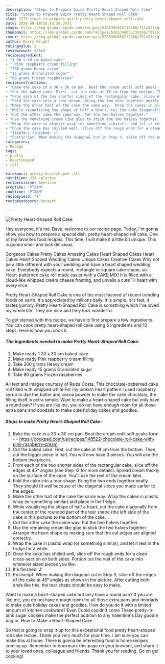 ```yaml
---
description: "Steps to Prepare Quick Pretty Heart-Shaped Roll Cake"
title: "Steps to Prepare Quick Pretty Heart-Shaped Roll Cake"
slug: 1273-steps-to-prepare-quick-pretty-heart-shaped-roll-cake
date: 2020-09-18T16:18:30.347Z
image: https://img-global.cpcdn.com/recipes/5265396056719360/751x532cq70/pretty-heart-shaped-roll-cake-recipe-main-photo.jpg
thumbnail: https://img-global.cpcdn.com/recipes/5265396056719360/751x532cq70/pretty-heart-shaped-roll-cake-recipe-main-photo.jpg
cover: https://img-global.cpcdn.com/recipes/5265396056719360/751x532cq70/pretty-heart-shaped-roll-cake-recipe-main-photo.jpg
author: Harry Wright
ratingvalue: 5
reviewcount: 33543
recipeingredient:
- "1 30 x 30 cm baked cake"
- " Pink raspberry cream filling"
- "200 grams Heavy cream"
- "15 grams Granulated sugar"
- "80 grams Frozen raspberries"
recipeinstructions:
- "Bake the cake in a 30 x 30 cm pan. Beat the cream until soft peaks form.  https://cookpad.com/us/recipes/148522-chocolate-roll-cake-with-pink-raspberry-cream"
- "Cut the baked cake. First, cut the cake at 18 cm from the bottom. Then, cut the bigger piece in half. You will now have 3 pieces. You will use the bottom two pieces."
- "From each of the two shorter sides of the rectangular cake, slice off the edges at 45° angles (see Step 12 for more details). Spread cream thickly on the surface of the cake. You&#39;ll use the rest of the cream later."
- "Fold the cake into a tear-shape. Bring the two ends together neatly. They should fit well because of the diagonal slices you made earlier to the edges."
- "Make the other half of the cake the same way.  Wrap the cakes in plastic wrap (or something similar) and place in the fridge."
- "While visualizing the shape of half a heart, cut the cake diagonally from the center of the rounded part of the tear shape (the left side of the cake in this picture) to the bottom of the cake."
- "Cut the other cake the same way. Put the two halves together."
- "Use the remaining cream like glue to stick the two halves together. Arrange the heart shape by making sure that the cut edges are aligned correctly."
- "Wrap the cake in plastic wrap (or something similar), and let it rest in the fridge for a while."
- "Once the cake has chilled well, slice off the rough ends for a clean cross-section on both sides. Portion out the rest of the cake into whatever sized pieces you like."
- "It&#39;s finished. ♪"
- "Postscript. When making the diagonal cut in Step 3, slice off the edges of the cake at 45° angles as shown in the picture. After cutting both ends like this, the tear shape should be easy to make."
categories:
- Recipe
tags:
- pretty
- heartshaped
- roll

katakunci: pretty heartshaped roll 
nutrition: 233 calories
recipecuisine: American
preptime: "PT21M"
cooktime: "PT38M"
recipeyield: "1"
recipecategory: Dessert

---
```



![Pretty Heart-Shaped Roll Cake](https://img-global.cpcdn.com/recipes/5265396056719360/751x532cq70/pretty-heart-shaped-roll-cake-recipe-main-photo.jpg)

Hey everyone, it's me, Dave, welcome to our recipe page. Today, I'm gonna show you how to prepare a special dish, pretty heart-shaped roll cake. One of my favorites food recipes. This time, I will make it a little bit unique. This is gonna smell and look delicious.

Gorgeous Cakes Pretty Cakes Amazing Cakes Heart Shaped Cakes Heart Cakes Heart Shaped Wedding Cakes Unique Cakes Creative Cakes Why not be a little different with your wedding and have a heart shaped wedding cake. Everybody expects a round, rectangle or square cake shape, so. Heart-patterned cake roll made easier with a CAKE MIX! It is filled with a cloud-like whipped cream cheese frosting, and unveils a cute &#39;lil heart with every slice.

Pretty Heart-Shaped Roll Cake is one of the most favored of recent trending foods on earth. It's appreciated by millions daily. It is simple, it is fast, it tastes yummy. Pretty Heart-Shaped Roll Cake is something which I've loved my whole life. They are nice and they look wonderful.


To get started with this recipe, we have to first prepare a few ingredients. You can cook pretty heart-shaped roll cake using 5 ingredients and 12 steps. Here is how you cook it.

<!--inarticleads1-->

##### The ingredients needed to make Pretty Heart-Shaped Roll Cake:

1. Make ready 1 30 x 30 cm baked cake
1. Make ready  Pink raspberry cream filling
1. Take 200 grams Heavy cream
1. Make ready 15 grams Granulated sugar
1. Take 80 grams Frozen raspberries


All text and images courtesy of Raiza Costa. This chocolate-patterned cake roll filled with whipped white For my pinkish heart pattern I used raspberry syrup to dye the batter and cocoa powder to make the cake chocolaty, the filling itself is extra simple. Want to make a heart-shaped cake but only have a round pan? If you are like me, you do not have enough room for all those extra pans and doodads to make cute holiday cakes and goodies. 

<!--inarticleads2-->

##### Steps to make Pretty Heart-Shaped Roll Cake:

1. Bake the cake in a 30 x 30 cm pan. Beat the cream until soft peaks form. -  - https://cookpad.com/us/recipes/148522-chocolate-roll-cake-with-pink-raspberry-cream
1. Cut the baked cake. First, cut the cake at 18 cm from the bottom. Then, cut the bigger piece in half. You will now have 3 pieces. You will use the bottom two pieces.
1. From each of the two shorter sides of the rectangular cake, slice off the edges at 45° angles (see Step 12 for more details). Spread cream thickly on the surface of the cake. You&#39;ll use the rest of the cream later.
1. Fold the cake into a tear-shape. Bring the two ends together neatly. They should fit well because of the diagonal slices you made earlier to the edges.
1. Make the other half of the cake the same way.  Wrap the cakes in plastic wrap (or something similar) and place in the fridge.
1. While visualizing the shape of half a heart, cut the cake diagonally from the center of the rounded part of the tear shape (the left side of the cake in this picture) to the bottom of the cake.
1. Cut the other cake the same way. Put the two halves together.
1. Use the remaining cream like glue to stick the two halves together. Arrange the heart shape by making sure that the cut edges are aligned correctly.
1. Wrap the cake in plastic wrap (or something similar), and let it rest in the fridge for a while.
1. Once the cake has chilled well, slice off the rough ends for a clean cross-section on both sides. Portion out the rest of the cake into whatever sized pieces you like.
1. It&#39;s finished. ♪
1. Postscript. When making the diagonal cut in Step 3, slice off the edges of the cake at 45° angles as shown in the picture. After cutting both ends like this, the tear shape should be easy to make.


Want to make a heart-shaped cake but only have a round pan? If you are like me, you do not have enough room for all those extra pans and doodads to make cute holiday cakes and goodies. How do you do it with a limited amount of kitchen cookware? Even Cupid couldn&#39;t come These pretty-in-pink sugar cookies make the perfect addition to any Valentine&#39;s Day goodie bag or. How to Make a Heart-Shaped Cake. 

So that is going to wrap it up for this exceptional food pretty heart-shaped roll cake recipe. Thank you very much for your time. I am sure you can make this at home. There is gonna be interesting food in home recipes coming up. Remember to bookmark this page on your browser, and share it to your loved ones, colleague and friends. Thank you for reading. Go on get cooking!
